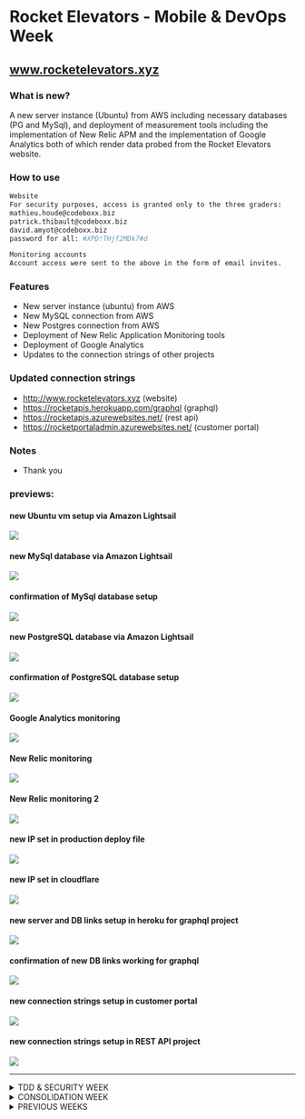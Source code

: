 # Rocket Elevators - Mobile & DevOps Week

## www.rocketelevators.xyz

### What is new?

A new server instance (Ubuntu) from AWS including necessary databases (PG and MySql), and deployment of measurement tools including the implementation of New Relic APM and the implementation of Google Analytics both of which render data probed from the Rocket Elevators website.

### How to use

```bash
Website
For security purposes, access is granted only to the three graders:
mathieu.houde@codeboxx.biz
patrick.thibault@codeboxx.biz
david.amyot@codeboxx.biz
password for all: #XPD!THjf2MDk7#d

Monitoring accounts
Account access were sent to the above in the form of email invites.
```

### Features
- New server instance (ubuntu) from AWS
- New MySQL connection from AWS
- New Postgres connection from AWS
- Deployment of New Relic Application Monitoring tools
- Deployment of Google Analytics 
- Updates to the connection strings of other projects

### Updated connection strings
- http://www.rocketelevators.xyz (website)
- https://rocketapis.herokuapp.com/graphql (graphql)
- https://rocketapis.azurewebsites.net/ (rest api)
- https://rocketportaladmin.azurewebsites.net/ (customer portal)

### Notes
- Thank you

### previews:
#### new Ubuntu vm setup via Amazon Lightsail
![](https://lh3.googleusercontent.com/pw/AM-JKLXXVmfCfXQ7dU0F5ItYInLwmBGSIy3eUnYLjRZN7resWmqwgvcoprlOWzjfAOoHsEhS-V_YCj0cYUq3Gdh1LUMQuE196a-cAV69fcMWTQI0eHsUJ78Og8BEVwCH4gpQEqqknDuRbZ1_8rcMMdutqERf=w1033-h1026-no?authuser=0)

#### new MySql database via Amazon Lightsail
![](https://lh3.googleusercontent.com/pw/AM-JKLVuPQGBNisJMsWIkjc0FTkt8pGZxvyLSTAbrooiDyhI82dnUefeMHkJ5IflluSfZBNULOaPjvVUB0d20R_CmghyW7KTDByZaBMoG6jXrScYo0wKraQL7NBYeCuhegxHwvdggGAY6QRcg8aO159DgBFR=w1082-h868-no?authuser=0)

#### confirmation of MySql database setup
![](https://lh3.googleusercontent.com/pw/AM-JKLXKG1H1GHbrDl-QEWBNa3X4sYj7R0DiV22l2i_npkxUIMbcLTpJl-3qYYxY2GUJhAz1Pn63jrv_5YwLGegSnMpGaTR417I8sF0jjlDqsVVFXCEXhwSW65gan2a4wDtyY0Nu5SW7clv_zcW5uNsvgST9=w1759-h1026-no?authuser=0)

#### new PostgreSQL database via Amazon Lightsail
![](https://lh3.googleusercontent.com/pw/AM-JKLVRQ2BPTi_OjJj-dcFzG3DdrIqLQLxHQRg79SyK43EmB308pvbCOnlcfABFG7hW5wMurDNucY9KrhQW76nHxuCFVFRzWWHVPbfZMpS43Z8uQQcxx-jiz3yA6R6NxclXWPGLEe1EcMCuQJTwWJ_mo6Oz=w1127-h875-no?authuser=0)

#### confirmation of PostgreSQL database setup
![](https://lh3.googleusercontent.com/pw/AM-JKLXz715_jDQruntc5-CXxMEnZEWxbJ0LmmNlIl0QoqMsxnX18RM8rzcRvPvK5Tz32Z3fcNoIll59VSgmfLnlMMaJYymsHBTOqHfQ93h6p09LU77UFpKljb89TLexZhfiJAjZ3OCs_ZQIZ1I8kiZDe2Zh=w1920-h676-no?authuser=0)

#### Google Analytics monitoring
![](https://lh3.googleusercontent.com/pw/AM-JKLW-JBdPWYqghnJq7zCSUSNPRvURD71A1giU5_iweSPm0VJNDJZeEc_iMo_9iMfgfEEVDVHz8oAdwRdGsvnwl8yOf1RBXNjYc0XJUxb9YGt_zndm8jJ1ZWrXBkss5SkpwJH8Zrq7LZ1N8F_QY_Ze1ePI=w1293-h974-no?authuser=0)

#### New Relic monitoring 
![](https://lh3.googleusercontent.com/pw/AM-JKLVZ1buJr1yuuf6DMY6HY1r_eBEXgfCNNM9isqvFieKd_IIhZ-fGKA93NvQNfHUl8fxzyN8YJfbLcbKuuy7sXscHVaRPbGACIEniGaG69HJ1ZHrM1NTXeWQU-7Dhv1og_i6EkYYRbLcjyu_EkD5xIU_G=w924-h1026-no?authuser=0)

#### New Relic monitoring 2
![](https://lh3.googleusercontent.com/pw/AM-JKLVFI0da6VKr34u6kL3emU2d7zuxwSGAQ8SJcO4fXST9-tovMmF1Ai5xQ5xv77755kWlVtNNhPVgtq2LcoGHePC0eSQtTI3rLaz2R-JDMAGO6pePqgEufQ2VCLwTgdvtYZoIPgNAATTqPW-nPmG8TuIH=w1441-h1026-no?authuser=0)

#### new IP set in production deploy file
![](https://lh3.googleusercontent.com/pw/AM-JKLWtfbLNn-IwoHW4G6Gm1FwYB5kN120VpRFBVEVhIOnGjCKuTUrumsULi_1YLdK_-2ObgwaVbWSpv_VrNvjYQF3lJGszmEAUL9cEcw53zUGWYtbX696FG1SeBy9k8_xO-xWprnzXAqk-V49UFh2dZPYD=w755-h206-no?authuser=0)

#### new IP set in cloudflare
![](https://lh3.googleusercontent.com/pw/AM-JKLUFiSWw__qKgarNlsRkpJcMmtpSIfREDlMnJtJaQAcxIJcHFrAMLdnhxe1QK6kvKD_f9gdrdLh81B8wDVq2Dos42aKTiZfowRwCbnmnx4DeaPQuViksh32yYmyl4yz9AMbb2YCX9WuJOz-IqI6pfU29=w1022-h76-no?authuser=0)

#### new server and DB links setup in heroku for graphql project
![](https://lh3.googleusercontent.com/pw/AM-JKLWwnUjwd_wJzZJSxfCHkfrHKcsO1hhenbY4V_KLIbqsBnxsQDzz14BYjA37yHDBt4c53VhQ3y7cFETZSDWRT1E0JHdkOQLCVkhBOt0Bnuzq2CoCx2hF67ti7uavwRgbwLaWlGLCJrbkeEpLRPmBpK2E=w1157-h1026-no?authuser=0)

#### confirmation of new DB links working for graphql
![](https://lh3.googleusercontent.com/pw/AM-JKLXPHQgxfcTY9bjt3rcEJAwdbRuk5je7c4A-txscsHXTBgYqGJDTc4r0ixi72K3uoU7zXFmfMt5DjAyu_qU9t3hy0wXVwrymfmz30y-FfZd-JDGgzG30chEtyyebybl-31gbW_43OyznSxP0MCumPxSp=w1513-h929-no?authuser=0)

#### new connection strings setup in customer portal
![](https://lh3.googleusercontent.com/pw/AM-JKLUTXrUJlg2qH5gVKlTinalvFlbi6KGNWdyvOycSVTXVyZtwuL1_-DVjtfwsxerGacUTm8te7AgkhnohhMwuUoxeEBPIO7aIPLfWie_nEpNl5Zh86eKeWYvhzV-8okarntveNYhb6I4vXVNOUKuUV4Im=w1314-h308-no?authuser=0)

#### new connection strings setup in REST API project
![](https://lh3.googleusercontent.com/pw/AM-JKLWtIYyQrmDqWOBCTSGq-vIVThxkeAtM7QRMpw-zAEb79uo924HXawnZN408_34JLWeX1LzFkukS1dWgMsUgKFjBktA6jd_o6lKJ0OFeXZe84X1ZndZ1KWjB2obfRodFsRmd-H4qbbndUJsA8RWevsNf=w1920-h450-no?authuser=0)


----------------


<Details>
<summary>TDD & SECURITY WEEK</summary>

### What is new?

A new content delivery module in the information system to enable media content placement in the company's elevators. Specifically, a stock ticker of the day stream was created which would come from a RapidAPI source but for testing stub requests were implemented. TDD was done using RSpec with the file located in the lib directory with its respective test file in the RSpec directory. Additional tests were also included in the existing information system located in the RSpec directory.

### How to use

```bash
rspec --format doc --color
```

### Location
There are five files where tests are located overall.
- Lib/
    - elevator_media.rb
- spec/
  - controllers/
    - interventions_controller_spec.rb
  - models/
    - user_spec.rb
  - customer_spec.rb
  - elevator_media_spec.rb

### Notes
It may take about 30-60 seconds for the test to start after initiating the rspec command. Below is the preview of the successful tests, if you see red, please double check your rails env in rails_helper.rb and that the database in the env you're using has data in it as the interventions controller tests require existing data. You'll also need to include a devise config line in the same file. See both rails_helper.rb and spec_helper.rb to check it matches yours in case of any failures.

#### test preview:
![](https://lh3.googleusercontent.com/pw/AM-JKLU8FJQvbsScu90uUQ-r4TGHkxSsfvsj5Sul2sauDRKaHdmlTB5r4nUWJw9aWkorS29rzFkyfriwPO9S3cpBD7VFfzcG7zhIIDo-Lfq5MiNGmWMzzr1YJBPNqOYweeA031qGPBZOHcNPBkvtIHtxT5zb=w804-h687-no)

### New Gems installed and used

```bash
group :development, :test do
  gem 'rspec-rails', '~> 4.1.0'
  gem 'webmock', '~> 3.13'
  gem 'rails-controller-testing'
  gem 'shoulda-matchers', '~> 5.0'
end

gem 'uri'
gem 'net-http', '~> 0.1.1'
gem 'openssl', '~> 2.2'
gem 'devise-security'
```
### Other Notes
If for whatever reason after seeding you need to login to the back office via localhost, the new password is '#XPD!THjf2MDk7#d' with email of Mathieu, Patrick, or David A's codeboxx emails. Also, please note cap production deploy was not run, so changes are in this repo only and not on production. The security part of this week's project was submitted seperately as a Google Doc.

----------------
</details>

<Details>
<summary>CONSOLIDATION WEEK</summary>

### Website: www.rocketelevators.xyz

<Details>
<summary>CONSOLIDATION WEEK - INTERVENTION FORM</summary>

### What is new?

A way to manage interventions which includes a new form at /interventions/new and a new MySQL table where submissions are saved to. Only employees can access the form.

### How to use

You can go to the website (link above) and login with your email using password: 'codeboxx', or use 'nicolas.genest@codeboxx.biz' with password 'codeboxx'. Click on "Interventions" in the menu bar or go directly to: www.rocketelevators.xyz/interventions/new

### Notes
Please note NOT ALL CUSTOMERS HAVE A BUILDING. If you come across a customer with no buildings to select, it means they don't have a service contract with us, or are late with their service bill. In which case, please select another customer with buildings to see the cascading effect.

#### form preview:
![](https://lh3.googleusercontent.com/pw/AM-JKLWH76S9M6Z2kTtsMq97fxmB77bmSeS_gkOjXifFN0bqh9FpFp1A0sutx8W3mlPbTo6RmF1RhrkYZEggGE7E3vBkPZIL1uUFqsWQ1s5H5GZH_p36sxARUAseieXufao6kLttl4EAnfZPa7yidKp-qf5O=w1224-h735-no)

![](https://lh3.googleusercontent.com/pw/AM-JKLWPy_uvIuW6HscTlVpM-acWDA_rBNh_MZH3zutWObxQ15P_ediGRPj63XSpppr0bDEi_JNSXLxa9_mHcl2uQAa_b8f1gtGUk5ugDPvFrzl_7eCi_v6YFFbSF9xO2Uii9JYwlby3eePB9ve_MmYFYvGd=w1175-h789-no)

![](https://lh3.googleusercontent.com/pw/AM-JKLWMgU515bl65zGG90tp1ZCMhG2G1K2DYQI-KHQxgNS2ZSs9Lt5tspDL0SZ7cWlpuEhnTut1Vgc6rvzLKGB5TtQDWCaRZhN7VK-5sn-P5OsonWbftec5M2UcItxGfshJK923GDHoaFOicaWE0yhElT3i=w1172-h778-no)

![](https://lh3.googleusercontent.com/pw/AM-JKLXTpolu-tSzIXKWwlxrfEbB4-6uqUgwe6fdS6NQuGpkqTKesuunOFux5-1-_u6XRRDuXb6tvo5IYTlgaxSaI0QC6WeUT8sll23DtIAiiYsyaK5LjrInfvwxM8JDesoTThhimjLgc2dWMMw1ORJivRmy=w1168-h828-no)

![](https://lh3.googleusercontent.com/pw/AM-JKLUMK5GUepPmUq2QJlGJU2kHTPygF1JhtOdXvuZdC76ySKubNmwImveE7MqtnRWCmE7YjmkFGUhOLrl_RGX821vqn4FTqSfrwgyDyZapJFx1M0kfnoFkSg1pPM8OOEVNMdkX02NVpLVPmRBb-uNKpQdy=w1190-h878-no)

![](https://lh3.googleusercontent.com/pw/AM-JKLVW_ueaL058qv2kzbqYRttTEOSdtQbOf_Ks417WQpZD29LTD3JnuD1BYVDoR4cdxvGogYMYpv2Is3vzHy71EIBzE2ygxd8S7_IVTB1oeEf9555ILwrPSd2MQHhRFYE9CK91kq_WO8yFKvMeyT3vLeRZ=w1355-h1306-no)

### New Gems installed and used

```bash
None
```
### Other Notes
Form previews were taken in local environment. Names of customers and their associated building/battery/column/elevator ids my be different than what's currently up.

----------------
</details>

<Details>
<summary>CONSOLIDATION WEEK - SLACK INTEGRATION</summary>

### What is new?
Notifications via Slack when new interventions are created.

### How to use
In the 'elevator_operations' channel, a bot is setup to automatically send a notification when a new intervention form is filled out.

#### previews:
![](https://lh3.googleusercontent.com/pw/AM-JKLWr1wxmy_qilXLNJMGyz5RmPlfLTS1IJksY5b9zt2LkPS4lQc0uCYEkaxMGR4l4uuuIezWEawIQ0R4qVv1Gbc0fwSuzfNAnSK6g0BiTEm0rKhyGUB_os-WdcjLBGzvVf0avlqLXWovZN43rQ53IQENw=w801-h99-no)

![](https://lh3.googleusercontent.com/pw/AM-JKLXbMTyp_1X-H6FKw0wGa5C5bEGH06tFLlgIntokxG9t8f7BumrErVQlgQ-EznVwrjye2Ipu8uDKcJvr6-vEnHLXMbalukAVdCC2XQThbGg9rPglOPAFyjxp2XIS-6Lwr0wFetvMGfFYI-CowTRT0L72=w830-h97-no)

### New Gems installed and used

```bash
gem "slack-notifier"
```
### Other Notes
No additional notes.

----------------
</details>

<details>
<summary>CONSOLIDATION WEEK - REST API</summary>

Link to repo: [Rocket Elevators Foundation - REST API](https://github.com/starshyp/Rocket-Elevators-Foundation-REST-API)
</details>
</Details>

<details>
<summary>PREVIOUS WEEKS </summary>
Ruby version : ruby 2.6.6

Rails version: Rails 5.2.6

Important Gems: Cancancan, rails-Admin, Devise, Rolify, Pg & Multiverse.

Databases: MySQL(RayanTaing) & PostgreSQL(RayanTaing_datawarehouse_development).

General MySQL terminal commands concerning the RayanTaing database:
- ```rails db:drop db:create db:migrate db:seed```

General PostgreSQL terminal commands concerning the RayanTaing_datawarehouse_development database:
- ```DB=datawarehouse rails db:drop db:create db:migrate db:seed```

MySQL Tables: Users, Employees, Roles, Quotes, Leads, Address, Customers, Buildings, BuildingDetails,
Battery, Columns, Elevators and AddressGeocode.

PostgreSQL Tables: FactQuotes, FactContact, FactElevator & DimCustomers

Seeding: 21 users(with the password of "codeboxx") & employees, 25 quote forms (these quotes are for the purpose of testing the database, the numbers inside do not respect the normal calculations), 10 leads(ContactUs forms),
100 adresses, 50 customers, 50 building details, 50 buildings; each buildings has 1
battery  (Total : 50 battery), each battery has 3 columns(Total : 150 columns) & each column has 4
elevators (Total : 600 elevators) and a random number of building details between 0 and 5.

Admin of the site: All of the employees of Rocket Elevators havec the admin privileges so it is possible
to have access to the Back Office by connecting to their accounts. We used the email adress of nicolas.genest@codeboxx.biz with password codeboxx to test the website.

Back Office ONLY visible to admins.

Data transfer from MySQL to PostgreSQL is done through a rake task : - ```rails dwh:import```

For all the data transfers and making the right relationships for the transfers, the ":import" rake task
has been used.

For the three .SQL files, you can use this syntax while in the "current" folder of "ColbyB" in the Codeboxx server : psql codeboxx -h codeboxx-postgresql.cq6zrczewpu2.us-east-1.rds.amazonaws.com -d RayanTaing_datawarehouse_development -f QuoteRequest.sql

# Whats new (API week)
Admins Dashboard
- Audio briefing provided By IBM Watson
- Maps For geolocating our "Customers" provided by Gmaps4rails

Contact Us sections sends to
- ZenDesk API a Question Ticket
- Dropbox API with a provided attached file
- SendGrid API with a Thank you Email to the user

Updating Elevator Status to ``"Intervention"`` sends a message to
- Slack Rocket Elevator Server in #elevator_operations
- Sends a SMS to a Targeted number set in ``"application.yml"`` using Twilio API

To try the code, you have to start the server log into the Rocket Elevators website and click on  “back office” in the top navigation bar. You would then have to select the elevators tab in the navigation section and select a random elevator. The final step would be to edit the status and change it to “intervention”.

More Info
<Details>
<summary>SendGrid API</summary>

### What is SendGrid?

SendGrid provides a cloud-based service that assists businesses with email delivery.

### How to use

Submit a contact form using your email address.

### New gems installed

```bash
gem 'sendgrid-ruby'
gem "figaro"
```

### Implementation
*app/controllers/leads_controller.rb*
```ruby
mail = Mail.new
mail.from = Email.new(email: 'rocketelevator312890+sendgrid@gmail.com')
personalization = Personalization.new
personalization.add_to(Email.new(email: @lead.Email))
#personalization.add_to(Email.new(email: params[:Email]))
personalization.add_dynamic_template_data({
    "FullName" => @lead.FullName,
    "ProjectName" => @lead.ProjectName
    })
mail.add_personalization(personalization)
mail.template_id = 'd-a1170dbad8924f9ba0f038014445e76b'

sg = SendGrid::API.new(api_key: ENV['SENDGRID_API_KEY'])
begin
  response = sg.client.mail._("send").post(request_body: mail.to_json)
rescue Exception => e
  puts e.message
end
puts response.status_code
puts response.body
#puts response.parsed_body
puts response.headers
```
*Email preview when someone submits a contact form*

![](https://uc8cb2b4ed7396b17340c665177b.previews.dropboxusercontent.com/p/thumb/ABPWglemUAyJeYg5R4wsWnEPWWyZ_R5Mf0D8LTUad5TP3QOxl0icFttmBloIHpUGQPAphIjaK80oy92F0HG-Owz85QGBEUkBrfYKy_b8JSDZJM4o_uLsoYAZ9co0hXEcciCGDakierbPbciD_1UkxiPUGeZAjGM39zl4he1F1jlkdX4NS5J0qnOLACS_6vPkzeKCNU-eeR9y5YYahxWaFGQf3GhM7FBiFwkEdn7pEKhsB7AMirT7iYIksp-110x5yNfY5eHzZWK4nCoj3AP3gFyiPv2MchbWSPoWaFycXvRL_o1UpHv2Dr3wOSHKFyYd3L-KEl2aZIsdYcxv-zJ49kzz-9WSj_IozXXDqFL7_y6Y49plbrYV3Pgkq56Ovs-Cd_ThA4HpOIv4UJIg7M8LsNEW/p.png)

### Notes
No notes.
</details>

<Details>
<summary>IBM Watson (Text to Speech) API</summary>

### What is IBM Watson (Text to Speech)?

It is an API cloud service that enables you to convert written text into natural-sounding audio in a variety of languages and voices within an existing application.

### How to use

Login to the backoffice with nicolas.genest@codeboxx.biz with password 'codeboxx', click on the 'Audio Brief' tab and click the button to play. Please wait 2-6 seconds for the audio to process and play after clicking the button.

### New gems installed

```bash
gem 'ibm_watson', '~> 2.1', '>= 2.1.1'
gem "figaro"
```

### Implementation
*app/controllers/watson_controller.rb*
```ruby
class WatsonController < ApplicationController
  require "ibm_watson"
  require "ibm_watson/text_to_speech_v1"
  include IBMWatson

  def refreshaudio
    ################## IBM WATSON ##################
    authenticator = IBMWatson::Authenticators::IamAuthenticator.new(
      apikey: ENV['TEXT_TO_SPEECH_APIKEY'],
    )
    text_to_speech = IBMWatson::TextToSpeechV1.new(
      authenticator: authenticator
    )
    text_to_speech.service_url = ENV['TEXT_TO_SPEECH_URL'] #/v1/workspaces/
    
    user = Employee.where(user_id: current_user.id).first

    greeting = "Greetings #{user.FirstName} #{user.LastName}. There are currently #{Elevator.count} elevators deployed in #{Building.count} buildings of your #{Customer.count} customers. Currently, #{Elevator.where.not(:Status => "on").count} elevators are not in Running Status and are being serviced. You currently have #{Quote.count} quotes awaiting processing. You currently have #{Lead.count} leads in your contact requests. #{Battery.count} are deployed across #{Address.distinct.count(:City)} cities."

    #puts JSON.pretty_generate(text_to_speech.list_voices.result)
    #File.open("app/assets/audio/watson.mp3", "wb") do |audio_file|
      response = text_to_speech.synthesize(
        text: greeting,
        accept: "audio/mp3",
        voice: "en-GB_JamesV3Voice"
      ).result
      send_data response
    #end
    ################## IBM WATSON ##################
  end

end
```
*lib/watson.rb*
```ruby
module RailsAdmin
  module Config
    module Actions
      class Watson < RailsAdmin::Config::Actions::Base
        RailsAdmin::Config::Actions.register(self)

        register_instance_option :root? do
          true
        end

        register_instance_option :breadcrumb_parent do
          nil
        end

        register_instance_option :route_fragment do
          'watson.html.erb'
        end

        register_instance_option :link_icon do
          'icon-play'
        end

        register_instance_option :statistics? do
          true
        end

      end
    end
  end
end
```
*config/locales/en.yml*
```yml
en:
  admin:
    actions:
      watson:
        title: "IBM Watson"
        menu: "Audio Brief"
        breadcrumb: "Audio Brief"
```

*app/views/rails_admin/main/watson.html.erb*
```javascript
<%= audio_tag "/watson/refreshaudio", class: "audio-play" %>
<p class="btn btn-primary audioButton">Play Briefing</p>

<%= javascript_tag "window._token = '#{form_authenticity_token}'" %>

<script>

    $(".audioButton").on("click", function() {
        $(".audio-play")[0].currentTime = 0;
        return $(".audio-play")[0].play();
    });
</script>
```
*config/routes,rb*
```ruby
get "/watson/refreshaudio", to: "watson#refreshaudio"
```


*Audio briefing in backend preview*
![](https://ucecc5d66f6dbfb17ccf6a128f94.previews.dropboxusercontent.com/p/thumb/ABMEkIJruupz7Z3agPjY-9q1NIijZGxo4fXJKRCGD6jlQSYpD0bso9CsbYeNgXPkj1W8lpC6DUEcbFTsuCxK2gvZe-dXzJAWR8M1Sfn-vgKfmV6VbZFlbK2BYoISFypcXiI_-QXxFTBTladbLfvhUftY1LTI7uKANnZzc7yWJ3zF-pznmPdc-7I9O65ccIOEiTfZot8sG8HxuySFbHdzBLajwkHiDrDcOHCQfzFDDg7Q4YSrG8G7wNHsmpo3rEgQGmUNLbXkjTlQsPzByleApsBJNr7ur5gkP7DOJYA2uu3QROCo6V5W7GeqF8r_reCSOJr6jgqDWfCL05oIRC1Q6UQszRwzD2nZD8but788KL-vduNfHzjozrmVTl7mMp4cqyqwS7O3xEGEtQWJSfXQloB_/p.png)

### Notes
After pressing the 'Play Briefing' button, give it 5 seconds to process and play. Also, after updating the count of a resource (leads, quotes, etc.), go back to the main 'Dashboard' then back to the audio tab and wait 30 seconds before playing the audio again for it to update with the new figures.
</details>

</details>

